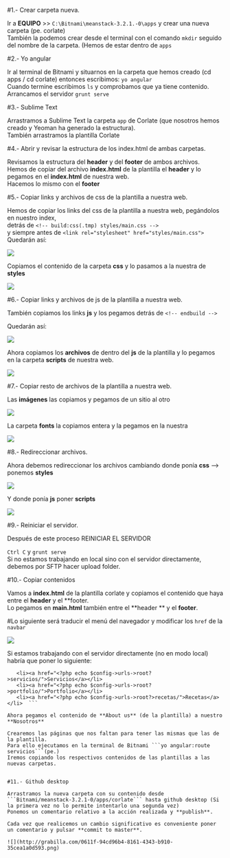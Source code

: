 #1.- Crear carpeta nueva.  

Ir a **EQUIPO** >> ```C:\Bitnami\meanstack-3.2.1.-0\apps``` y crear una nueva carpeta (pe. corlate)  
También la podemos crear desde el terminal con el comando ```mkdir``` seguido del nombre de la carpeta. (Hemos de estar dentro de ```apps```    


#2.- Yo angular  

Ir al terminal de Bitnami y situarnos en la carpeta que hemos creado (cd apps / cd corlate) entonces escribimos: 
```yo angular```  
Cuando termine escribimos ```ls``` y comprobamos que ya tiene contenido.  
Arrancamos el servidor ```grunt serve```  


#3.- Sublime Text  

Arrastramos a Sublime Text la carpeta ```app``` de Corlate (que nosotros hemos creado y Yeoman ha generado la estructura).  
También arrastramos la plantilla Corlate  


#4.- Abrir y revisar la estructura de los index.html de ambas carpetas.  

Revisamos la estructura del **header** y del **footer** de ambos archivos.  
Hemos de copiar del archivo **index.html** de la plantilla el **header** y lo pegamos en el **index.html** de nuestra web.  
Hacemos lo mismo con el **footer**  


#5.- Copiar links y archivos de css de la plantilla a nuestra web.  

Hemos de copiar los links del css de la plantilla a nuestra web, pegándolos en nuestro index,   
detrás de ```<!-- build:css(.tmp) styles/main.css -->```  
y siempre antes de ```<link rel="stylesheet" href="styles/main.css">```  
Quedarán así:  

![](http://grabilla.com/0611e-14e2a806-0f50-4d04-b884-26fe9fdffe10.png)


Copiamos el contenido de la carpeta **css** y lo pasamos a la nuestra de **styles**  

![](http://grabilla.com/0611e-ce227581-72de-4a00-b4bb-373960f129cf.png)



#6.- Copiar links y archivos de js de la plantilla a nuestra web.

También copiamos los links **js** y los pegamos detrás de ```<!-- endbuild -->```  

Quedarán así:  


![](http://grabilla.com/0611e-c0a5106f-9823-43ca-8bba-c378fceb478c.png)  

Ahora copiamos los **archivos** de dentro del **js** de la plantilla y lo pegamos en la carpeta **scripts** de nuestra web.  


![](http://grabilla.com/0611e-bc07f941-2b5e-4918-8e50-e3dd1c9037cf.png)



#7.- Copiar resto de archivos de la plantilla a nuestra web.

Las **imágenes** las copiamos y pegamos de un sitio al otro  


![](http://grabilla.com/0611e-7923346a-eac0-49f5-b6ec-a1838959b7ca.png) 


La carpeta **fonts** la copiamos entera y la pegamos en la nuestra  


![](http://grabilla.com/0611e-7715bce2-f985-41b2-be4e-86ca17712e8c.png)



#8.- Redireccionar archivos.  

Ahora debemos redireccionar los archivos cambiando donde ponía **css** --> ponemos **styles**  

![](http://grabilla.com/0611e-f5a1b471-56d3-40d8-9e4c-256e2f10156f.png)


Y donde ponía **js** poner **scripts**  

![](http://grabilla.com/0611e-dfd6fc44-3f0b-4858-9044-2c306b53a28d.png)



#9.- Reiniciar el servidor.

Después de este proceso REINICIAR EL SERVIDOR  

```Ctrl C``` y ```grunt serve```  
Si no estamos trabajando en local sino con el servidor directamente, debemos por SFTP hacer upload folder.  

#10.- Copiar contenidos  

Vamos a **index.html** de la plantilla corlate y copiamos el contenido que haya entre el **header** y el **footer.  
Lo pegamos en **main.html** también entre el **header ** y el **footer**.  

#Lo siguiente será traducir el menú del navegador y modificar los ```href``` de la ```navbar```  

![](http://grabilla.com/0611e-1b55e159-19da-4ac5-90f8-a11b120ba037.png)

Si estamos trabajando con el servidor directamente (no en modo local) habría que poner lo siguiente:  

```<li><a href="<?php echo $config->urls->root?>nosotros/">Nosotros</a></li>  
   <li><a href="<?php echo $config->urls->root?>servicios/">Servicios</a></li>  
   <li><a href="<?php echo $config->urls->root?>portfolio/">Portfolio</a></li>  
   <li><a href="<?php echo $config->urls->root?>recetas/">Recetas</a></li>  ```

Ahora pegamos el contenido de **About us** (de la plantilla) a nuestro **Nosotros**  

Crearemos las páginas que nos faltan para tener las mismas que las de la plantilla.  
Para ello ejecutamos en la terminal de Bitnami ```yo angular:route servicios```(pe.)  
Iremos copiando los respectivos contenidos de las plantillas a las nuevas carpetas.  


#11.- Github desktop  

Arrastramos la nueva carpeta con su contenido desde ```Bitnami/meanstack-3.2.1-0/apps/corlate``` hasta github desktop (Si la primera vez no lo permite intentarlo una segunda vez)  
Ponemos un comentario relativo a la acción realizada y **publish**.  

Cada vez que realicemos un cambio significativo es conveniente poner un comentario y pulsar **commit to master**. 

![](http://grabilla.com/0611f-94cd96b4-8161-4343-b910-35cea1a0d593.png)
